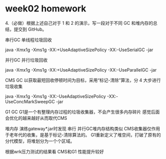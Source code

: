 # week02 homework
4.（必做）根据上述自己对于 1 和 2 的演示，写一段对于不同 GC 和堆内存的总结，提交到 GitHub。


串行GC 单线程垃圾回收 

java -Xmx1g -Xms1g -XX:+UseAdaptiveSizePolicy -XX:-UseSerialGC -jar 


并行GC 并行垃圾回收 

java -Xmx1g -Xms1g -XX:+UseAdaptiveSizePolicy -XX:-UseParallelGC -jar 

CMS GC 以获取最短回收停顿时间为目标，采用“标记-清除”算法，分 4 大步进行垃圾收集

java -Xmx1g -Xms1g -XX:-UseAdaptiveSizePolicy -XX:-UseConcMarkSweepGC -jar

G1 GC G1是一个有整理内存过程的垃圾收集器，不会产生很多内存碎片 感觉后面会优化的越来越好从而取代CMS

堆内存
演练gateway*.jar时发现 串行 并行GC堆内存结构类似
CMS收集器仅作用于老年代的收集，是基于标记-清除算法的。
G1重新定义了堆空间，打破了原有的分代模型，将堆划分为一个个区域。

根据wrk压力测试的结果看 CMS和G1 性能提升较好 
